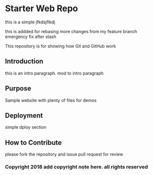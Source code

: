 # Starter Web Repo

this is a simple jfkdsjflkdj

this is addded for rebasing 
more changes from my feature branch
emergency fix after stash

This repository is for showing how Git and GitHub work

## Introduction
this is an intro paragraph. mod to intro paragraph

## Purpose

Sample website with plenty of files for demos

## Deployment

simple dploy section

## How to Contribute
please fork the repository and issue pull request for review

### Copyright 2018 add copyright note here. all rights reserved